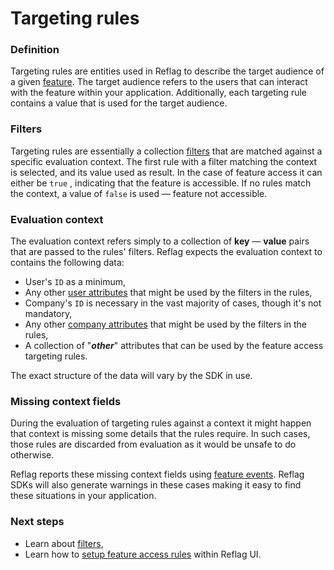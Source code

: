 # Targeting rules

### Definition

Targeting rules are entities used in Reflag to describe the target audience of a given [feature](feature.md). The target audience refers to the users that can interact with the feature within your application. Additionally, each targeting rule contains a value that is used for the target audience.

### Filters

Targeting rules are essentially a collection [filters](filter.md) that are matched against a specific evaluation context. The first rule with a filter matching the context is selected, and its value used as result. In the case of feature access it can either be `true` , indicating that the feature is accessible. If no rules match the context, a value of `false` is used — feature not accessible.

### Evaluation context

The evaluation context refers simply to a collection of **key** — **value** pairs that are passed to the rules' filters. Reflag expects the evaluation context to contains the following data:

* User's `ID` as a minimum,&#x20;
* Any other [user attributes](user.md#attributes) that might be used by the filters in the rules,
* Company's `ID` is necessary in the vast majority of cases, though it's not mandatory,
* Any other [company attributes](company.md#attributes) that might be used by the filters in the rules,
* A collection of "_**other**_" attributes that can be used by the feature access targeting rules.

The exact structure of the data will vary by the SDK in use.

### Missing context fields

During the evaluation of targeting rules against a context it might happen that context is missing some details that the rules require. In such cases, those rules are discarded from evaluation as it would be unsafe to do otherwise.

Reflag reports these missing context fields using [feature events](feature-events.md). Reflag SDKs will also generate warnings in these cases making it easy to find these situations in your application.

### Next steps

* Learn about [filters](filter.md),
* Learn how to [setup feature access rules](../feature-rollouts/feature-targeting-rules.md) within Reflag UI.


